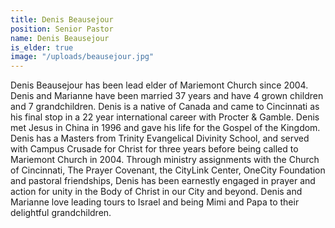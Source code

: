 ```yaml
---
title: Denis Beausejour
position: Senior Pastor
name: Denis Beausejour
is_elder: true
image: "/uploads/beausejour.jpg"
---
```


Denis Beausejour has been lead elder of Mariemont Church since 2004. Denis and Marianne have been married 37 years and have 4 grown children and 7 grandchildren. Denis is a native of Canada and came to Cincinnati as his final stop in a 22 year international career with Procter & Gamble. Denis met Jesus in China in 1996 and gave his life for the Gospel of the Kingdom. Denis has a Masters from Trinity Evangelical Divinity School, and served with Campus Crusade for Christ for three years before being called to Mariemont Church in 2004. Through ministry assignments with the Church of Cincinnati, The Prayer Covenant, the CityLink Center, OneCity Foundation and pastoral friendships, Denis has been earnestly engaged in prayer and action for unity in the Body of Christ in our City and beyond. Denis and Marianne love leading tours to Israel and being Mimi and Papa to their delightful grandchildren.


